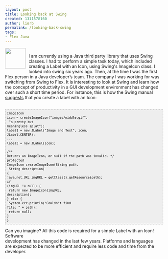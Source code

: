 ```yaml
---
layout: post
title: Looking back at Swing
created: 1311578160
author: liorb
permalink: /looking-back-swing
tags:
- Flex Java
---
```

<a onblur="try {parent.deselectBloggerImageGracefully();} catch(e) {}" href="http://4.bp.blogspot.com/-Gi3msk86-Yc/Ti0aXeADZfI/AAAAAAAAAPQ/y2ZMfT2rp3M/s1600/java-logo.png"><img style="float: left; margin: 0pt 10px 10px 0pt; cursor: pointer; width: 67px; height: 67px;" src="http://4.bp.blogspot.com/-Gi3msk86-Yc/Ti0aXeADZfI/AAAAAAAAAPQ/y2ZMfT2rp3M/s400/java-logo.png" alt="" id="BLOGGER_PHOTO_ID_5633187699402958322" border="0" /></a><br />I am currently using a Java third party library that uses Swing classes. I had to perform a simple task today, which included creating a Label with an Icon, using Swing's ImageIcon class. I looked into swing six years ago. Then, at the time I was the first Flex person in a Java developer’s team. The company I was working for was switching from Swing to Flex. It is interesting to look at Swing and learn how the concept of productivity in a GUI development environment has changed over such a short time period. For instance, this is how the Swing manual <a href="http://download.oracle.com/javase/tutorial/uiswing/components/icon.html">suggests</a> that you create a label with an Icon:<br /><br /><pre style="font-family: Andale Mono, Lucida Console, Monaco, fixed, monospace; color: #000000; background-color: #eee;font-size: 12px;border: 1px dashed #999999;line-height: 14px;padding: 5px; overflow: auto; width: 100%"><code>ImageIcon icon = createImageIcon("images/middle.gif",<br />                            "a pretty but meaningless splat");<br />label1 = new JLabel("Image and Text", icon, JLabel.CENTER);<br />...<br />label3 = new JLabel(icon);<br /><br />/** Returns an ImageIcon, or null if the path was invalid. */<br />protected ImageIcon createImageIcon(String path,<br />                                      String description) {<br />java.net.URL imgURL = getClass().getResource(path);<br />if (imgURL != null) {<br />   return new ImageIcon(imgURL, description);<br />} else {<br />   System.err.println("Couldn't find file: " + path);<br />   return null;<br />}<br />}<br /></code></pre>Can you imagine? All this code is required for a simple Label with an Icon! Software<br />development has changed in the last few years. Platforms and languages are expected to be more efficient and require less code and time from the developer.
